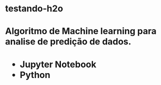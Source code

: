 # testando-h2o
<h1>Algoritmo  de Machine learning para analise de predição de dados.<h1>
  <ul>
    <li>Jupyter Notebook</li>
    <li>Python</li>
  </ul>
